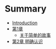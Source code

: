 # Summary

* [Introduction](README.md)
* [第1章](chapter1/README.md)
    * [关于简单的故事](a-simple-story) 
* [第2章 明确认识](chapter2/README.md)

